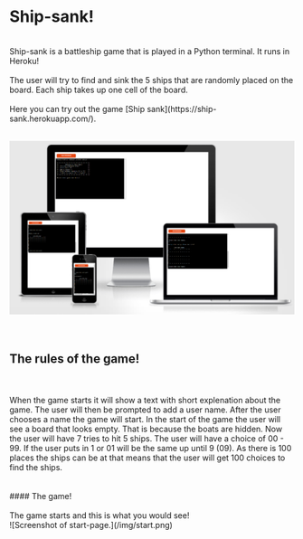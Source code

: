 # Ship-sank!
<br>
Ship-sank is a battleship game that is played in a Python terminal.
It runs in Heroku!
<br>
<br>
The user will try to find and sink the 5 ships that are randomly placed on the board.
Each ship takes up one cell of the board.
<br>
<br>
Here you can try out the game [Ship sank](https://ship-sank.herokuapp.com/).
<br>
<br>

![Screenshot of Am I Responsive page.](/img/amIresponsive.png)
<br>
<br>
<br>
## The rules of the game!
<br>
<br>
When the game starts it will show a text with short explenation about the game.
The user will then be prompted to add a user name.
After the user chooses a name the game will start.
In the start of the game the user will see a board that looks empty.
That is because the boats are hidden.
Now the user will have 7 tries to hit 5 ships.
The user will have a choice of 00 - 99.
If the user puts in 1 or 01 will be the same up until 9 (09).
As there is 100 places the ships can be at that means that the user
will get 100 choices to find the ships.
<br>
<br>
<br>
#### The game!
<br>
<br>
The game starts and this is what you would see!<br>
![Screenshot of start-page.](/img/start.png)
